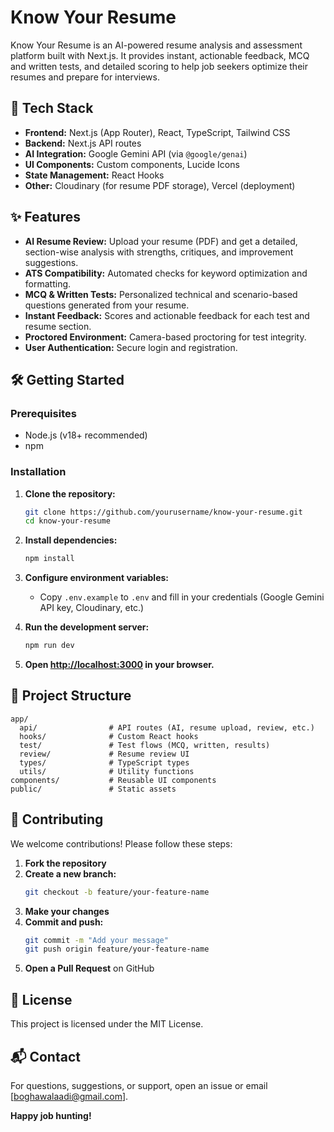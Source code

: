 # Know Your Resume

Know Your Resume is an AI-powered resume analysis and assessment platform built with Next.js. It provides instant, actionable feedback, MCQ and written tests, and detailed scoring to help job seekers optimize their resumes and prepare for interviews.

## 🚀 Tech Stack

- **Frontend:** Next.js (App Router), React, TypeScript, Tailwind CSS
- **Backend:** Next.js API routes
- **AI Integration:** Google Gemini API (via `@google/genai`)
- **UI Components:** Custom components, Lucide Icons
- **State Management:** React Hooks
- **Other:** Cloudinary (for resume PDF storage), Vercel (deployment)

## ✨ Features

- **AI Resume Review:** Upload your resume (PDF) and get a detailed, section-wise analysis with strengths, critiques, and improvement suggestions.
- **ATS Compatibility:** Automated checks for keyword optimization and formatting.
- **MCQ & Written Tests:** Personalized technical and scenario-based questions generated from your resume.
- **Instant Feedback:** Scores and actionable feedback for each test and resume section.
- **Proctored Environment:** Camera-based proctoring for test integrity.
- **User Authentication:** Secure login and registration.

## 🛠️ Getting Started

### Prerequisites

- Node.js (v18+ recommended)
- npm

### Installation

1. **Clone the repository:**
   ```sh
   git clone https://github.com/yourusername/know-your-resume.git
   cd know-your-resume
   ```

2. **Install dependencies:**
   ```sh
   npm install
   ```

3. **Configure environment variables:**
   - Copy `.env.example` to `.env` and fill in your credentials (Google Gemini API key, Cloudinary, etc.)

4. **Run the development server:**
   ```sh
   npm run dev
   ```

5. **Open [http://localhost:3000](http://localhost:3000) in your browser.**

## 🧩 Project Structure
```
app/
  api/                # API routes (AI, resume upload, review, etc.)
  hooks/              # Custom React hooks
  test/               # Test flows (MCQ, written, results)
  review/             # Resume review UI
  types/              # TypeScript types
  utils/              # Utility functions
components/           # Reusable UI components
public/               # Static assets
```

## 📝 Contributing

We welcome contributions! Please follow these steps:

1. **Fork the repository**
2. **Create a new branch:**
   ```sh
   git checkout -b feature/your-feature-name
   ```
3. **Make your changes**
4. **Commit and push:**
   ```sh
   git commit -m "Add your message"
   git push origin feature/your-feature-name
   ```
5. **Open a Pull Request** on GitHub

## 📄 License

This project is licensed under the MIT License.

## 📬 Contact

For questions, suggestions, or support, open an issue or email [boghawalaadi@gmail.com].

**Happy job hunting!**